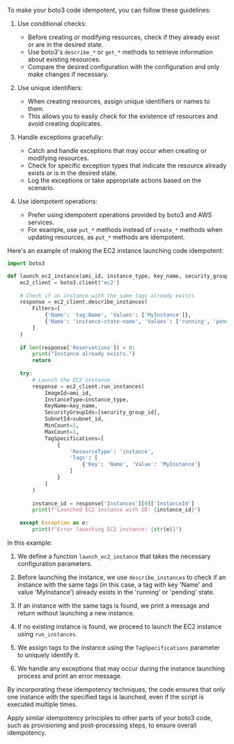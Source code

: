 To make your boto3 code idempotent, you can follow these guidelines:

1. Use conditional checks:
   - Before creating or modifying resources, check if they already exist or are in the desired state.
   - Use boto3's `describe_*` or `get_*` methods to retrieve information about existing resources.
   - Compare the desired configuration with the  configuration and only make changes if necessary.

2. Use unique identifiers:
   - When creating resources, assign unique identifiers or names to them.
   - This allows you to easily check for the existence of resources and avoid creating duplicates.

3. Handle exceptions gracefully:
   - Catch and handle exceptions that may occur when creating or modifying resources.
   - Check for specific exception types that indicate the resource already exists or is in the desired state.
   - Log the exceptions or take appropriate actions based on the scenario.

4. Use idempotent operations:
   - Prefer using idempotent operations provided by boto3 and AWS services.
   - For example, use `put_*` methods instead of `create_*` methods when updating resources, as `put_*` methods are  idempotent.

Here's an example of making the EC2 instance launching code idempotent:

```python
import boto3

def launch_ec2_instance(ami_id, instance_type, key_name, security_group_id, subnet_id):
    ec2_client = boto3.client('ec2')
    
    # Check if an instance with the same tags already exists
    response = ec2_client.describe_instances(
        Filters=[
            {'Name': 'tag:Name', 'Values': ['MyInstance']},
            {'Name': 'instance-state-name', 'Values': ['running', 'pending']}
        ]
    )
    
    if len(response['Reservations']) > 0:
        print("Instance already exists.")
        return
    
    try:
        # Launch the EC2 instance
        response = ec2_client.run_instances(
            ImageId=ami_id,
            InstanceType=instance_type,
            KeyName=key_name,
            SecurityGroupIds=[security_group_id],
            SubnetId=subnet_id,
            MinCount=1,
            MaxCount=1,
            TagSpecifications=[
                {
                    'ResourceType': 'instance',
                    'Tags': [
                        {'Key': 'Name', 'Value': 'MyInstance'}
                    ]
                }
            ]
        )
        
        instance_id = response['Instances'][0]['InstanceId']
        print(f"Launched EC2 instance with ID: {instance_id}")
        
    except Exception as e:
        print(f"Error launching EC2 instance: {str(e)}")
```

In this example:

1. We define a function `launch_ec2_instance` that takes the necessary configuration parameters.

2. Before launching the instance, we use `describe_instances` to check if an instance with the same tags (in this case, a tag with key 'Name' and value 'MyInstance') already exists in the 'running' or 'pending' state.

3. If an instance with the same tags is found, we print a message and return without launching a new instance.

4. If no existing instance is found, we proceed to launch the EC2 instance using `run_instances`.

5. We assign tags to the instance using the `TagSpecifications` parameter to uniquely identify it.

6. We handle any exceptions that may occur during the instance launching process and print an error message.

By incorporating these idempotency techniques, the code ensures that only one instance with the specified tags is launched, even if the script is executed multiple times.

Apply similar idempotency principles to other parts of your boto3 code, such as provisioning and post-processing steps, to ensure overall idempotency.
